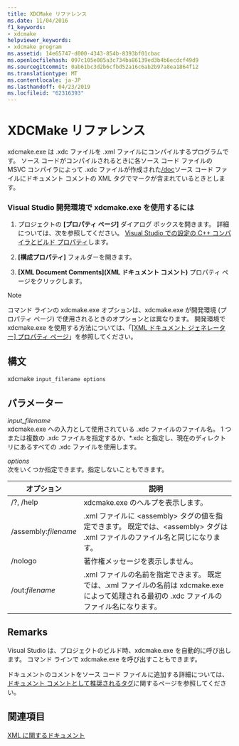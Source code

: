 ```yaml
---
title: XDCMake リファレンス
ms.date: 11/04/2016
f1_keywords:
- xdcmake
helpviewer_keywords:
- xdcmake program
ms.assetid: 14e65747-d000-4343-854b-8393bf01cbac
ms.openlocfilehash: 097c105e005a3c734ba86139ed3b4b6ecdcf49d9
ms.sourcegitcommit: 0ab61bc3d2b6cfbd52a16c6ab2b97a8ea1864f12
ms.translationtype: MT
ms.contentlocale: ja-JP
ms.lasthandoff: 04/23/2019
ms.locfileid: "62316393"
---
```

# <a name="xdcmake-reference"></a>XDCMake リファレンス

xdcmake.exe は .xdc ファイルを .xml ファイルにコンパイルするプログラムです。 ソース コードがコンパイルされるときに各ソース コード ファイルの MSVC コンパイラによって .xdc ファイルが作成された[/doc](doc-process-documentation-comments-c-cpp.md)ソース コード ファイルにドキュメント コメントの XML タグでマークが含まれているときとします。

### <a name="to-use-xdcmakeexe-in-the-visual-studio-development-environment"></a>Visual Studio 開発環境で xdcmake.exe を使用するには

1. プロジェクトの **[プロパティ ページ]** ダイアログ ボックスを開きます。 詳細については、次を参照してください。 [Visual Studio での設定の C++ コンパイラとビルド プロパティ](../working-with-project-properties.md)します。

1. **[構成プロパティ]** フォルダーを開きます。

1. **[XML Document Comments]\(XML ドキュメント コメント\)** プロパティ ページをクリックします。

> [!NOTE]
>  コマンド ラインの xdcmake.exe オプションは、xdcmake.exe が開発環境 (プロパティ ページ) で使用されるときのオプションとは異なります。 開発環境で xdcmake.exe を使用する方法については、「[[XML ドキュメント ジェネレーター] プロパティ ページ](xml-document-generator-tool-property-pages.md)」を参照してください。

## <a name="syntax"></a>構文

xdcmake `input_filename options`

## <a name="parameters"></a>パラメーター

*input_filename*<br/>
xdcmake.exe への入力として使用されている .xdc ファイルのファイル名。 1 つまたは複数の .xdc ファイルを指定するか、*.xdc と指定し、現在のディレクトリにあるすべての .xdc ファイルを使用します。

*options*<br/>
次をいくつか指定できます。指定しないこともできます。

|オプション|説明|
|------------|-----------------|
|/?, /help|xdcmake.exe のヘルプを表示します。|
|/assembly:*filename*|.xml ファイルに \<assembly> タグの値を指定できます。  既定では、\<assembly> タグは .xml ファイルのファイル名と同じになります。|
|/nologo|著作権メッセージを表示しません。|
|/out:*filename*|.xml ファイルの名前を指定できます。  既定では、.xml ファイルの名前は xdcmake.exe によって処理される最初の .xdc ファイルのファイル名になります。|

## <a name="remarks"></a>Remarks

Visual Studio は、プロジェクトのビルド時、xdcmake.exe を自動的に呼び出します。 コマンド ラインで xdcmake.exe を呼び出すこともできます。

ドキュメントのコメントをソース コード ファイルに追加する詳細については、[ドキュメント コメントとして推奨されるタグ](recommended-tags-for-documentation-comments-visual-cpp.md)に関するページを参照してください。

## <a name="see-also"></a>関連項目

[XML に関するドキュメント](xml-documentation-visual-cpp.md)
